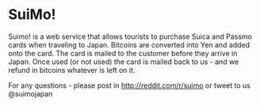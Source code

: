 SuiMo!
========

Suimo! is a web service that allows tourists to purchase Suica and Passmo cards when traveling to Japan.  Bitcoins are
converted into Yen and added onto the card.  The card is mailed to the customer before they arrive in Japan.  Once used
(or not used) the card is mailed back to us - and we refund in bitcoins whatever is left on it.

For any questions - please post in http://reddit.com/r/suimo
or tweet to us @suimojapan
